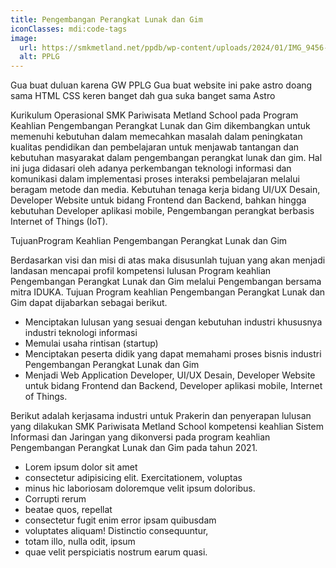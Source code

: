 ```yaml
---
title: Pengembangan Perangkat Lunak dan Gim
iconClasses: mdi:code-tags
image:
  url: https://smkmetland.net/ppdb/wp-content/uploads/2024/01/IMG_9456-1024x768.png
  alt: PPLG
---
```


Gua buat duluan karena GW PPLG
Gua buat website ini pake astro doang sama HTML CSS keren banget dah gua suka banget sama Astro

Kurikulum Operasional SMK Pariwisata Metland School pada Program Keahlian Pengembangan Perangkat Lunak dan Gim dikembangkan untuk memenuhi kebutuhan dalam memecahkan masalah dalam peningkatan kualitas pendidikan dan pembelajaran untuk menjawab tantangan dan kebutuhan masyarakat dalam pengembangan perangkat lunak dan gim. Hal ini juga didasari oleh adanya perkembangan teknologi informasi dan komunikasi dalam implementasi proses interaksi pembelajaran melalui beragam metode dan media. Kebutuhan tenaga kerja bidang UI/UX Desain, Developer Website untuk bidang Frontend dan Backend, bahkan hingga kebutuhan Developer aplikasi mobile, Pengembangan perangkat berbasis Internet of Things (IoT).

<div class="col">
TujuanProgram Keahlian Pengembangan Perangkat Lunak dan Gim

Berdasarkan visi dan misi di atas maka disusunlah tujuan yang akan menjadi landasan mencapai profil kompetensi lulusan Program keahlian Pengembangan Perangkat Lunak dan Gim melalui Pengembangan bersama mitra IDUKA. Tujuan Program keahlian Pengembangan Perangkat Lunak dan Gim dapat dijabarkan sebagai berikut.

- Menciptakan lulusan yang sesuai dengan kebutuhan industri khususnya industri teknologi informasi
- Memulai usaha rintisan (startup)
- Menciptakan peserta didik yang dapat memahami proses bisnis industri Pengembangan Perangkat Lunak dan Gim
- Menjadi Web Application Developer, UI/UX Desain, Developer Website untuk bidang Frontend dan Backend, Developer aplikasi mobile, Internet of Things.
</div>

<div class="col">
Berikut adalah kerjasama industri untuk Prakerin dan penyerapan lulusan yang dilakukan SMK Pariwisata Metland School kompetensi keahlian Sistem Informasi dan Jaringan yang dikonversi pada program keahlian Pengembangan Perangkat Lunak dan Gim pada tahun 2021.

- Lorem ipsum dolor sit amet
- consectetur adipisicing elit. Exercitationem, voluptas
- minus hic laboriosam doloremque velit ipsum doloribus.
- Corrupti rerum
- beatae quos, repellat
- consectetur fugit enim error ipsam quibusdam
- voluptates aliquam! Distinctio consequuntur,
- totam illo, nulla odit, ipsum
- quae velit perspiciatis nostrum earum quasi.
</div>
